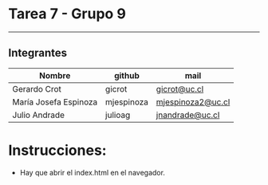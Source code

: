 # Tarea 7 - Grupo 9

---

## Integrantes

| **Nombre**            | **github** | **mail**          |
| --------------------- | ---------- | ----------------- |
| Gerardo Crot          | gicrot     | gicrot@uc.cl      |
| María Josefa Espinoza | mjespinoza | mjespinoza2@uc.cl |
| Julio Andrade         | julioag    | jnandrade@uc.cl   |

# Instrucciones:

- Hay que abrir el index.html en el navegador.
